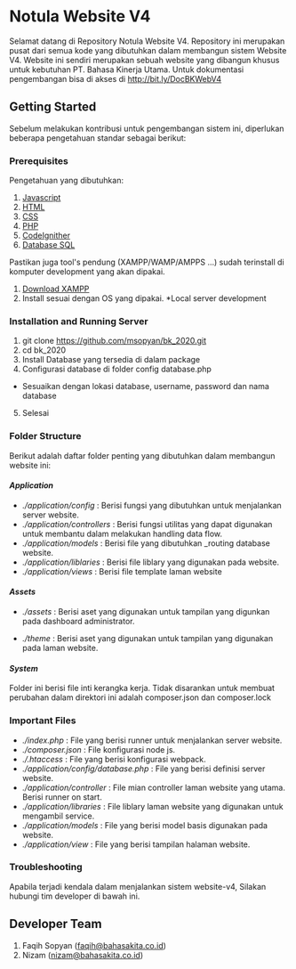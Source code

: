 # Notula Website V4

Selamat datang di Repository Notula Website V4.  Repository ini merupakan pusat dari semua kode yang dibutuhkan dalam membangun sistem Website V4. Website ini sendiri merupakan sebuah website yang dibangun khusus untuk kebutuhan PT. Bahasa Kinerja Utama.  Untuk dokumentasi pengembangan bisa di akses di http://bit.ly/DocBKWebV4
## Getting Started

Sebelum melakukan kontribusi untuk pengembangan sistem ini, diperlukan beberapa pengetahuan standar sebagai berikut: 

### Prerequisites
Pengetahuan yang dibutuhkan: 

1. [Javascript](https://javascript.info)
2. [HTML](https://www.w3schools.com/html/html_intro.asp)
3. [CSS](https://www.w3schools.com/css/)
4. [PHP](https://www.php.net/)
5. [CodeIgnither](https://codeigniter.com/)
6. [Database SQL](https://mariadb.org/)

Pastikan juga tool's pendung (XAMPP/WAMP/AMPPS ...) sudah terinstall di komputer development yang akan dipakai.

1. [Download XAMPP](https://www.apachefriends.org/index.html)
2. Install sesuai dengan OS yang dipakai.
*Local server development

### Installation and Running Server
1. git clone https://github.com/msopyan/bk_2020.git
2. cd bk_2020
3. Install Database yang tersedia di dalam package
4. Configurasi database di folder config database.php
* Sesuaikan dengan lokasi database, username, password dan nama database
5. Selesai

### Folder Structure

Berikut adalah daftar folder penting yang dibutuhkan dalam membangun website ini: 

#### *Application*
- _./application/config_ : Berisi fungsi yang dibutuhkan untuk menjalankan server website.
- _./application/controllers_ : Berisi fungsi utilitas yang dapat digunakan untuk membantu dalam melakukan handling data flow. 
- _./application/models_ : Berisi file yang dibutuhkan _routing database website.
- _./application/liblaries_ : Berisi file liblary yang digunakan pada website.
- _./application/views_ : Berisi file template laman website

#### *Assets*
- _./assets_ : Berisi aset yang digunakan untuk tampilan yang digunkan pada dashboard administrator.

- _./theme_ : Berisi aset yang digunakan untuk tampilan yang digunakan pada laman website.

#### *System*
Folder ini berisi file inti kerangka kerja. Tidak disarankan untuk membuat perubahan dalam direktori ini adalah composer.json dan composer.lock

### Important Files
- _./index.php_ : File yang berisi runner untuk menjalankan server website.
- _./composer.json_ : File konfigurasi node js.
- _./.htaccess_ : File yang berisi konfigurasi webpack.
- _./application/config/database.php_ : File yang berisi definisi server website. 
- _./application/controller_ : File mian controller laman website yang utama. Berisi runner on start.
- _./application/libraries_ : File liblary laman website yang digunakan untuk mengambil service.
- _./application/models_ : File yang berisi model basis digunakan pada website. 
- _./application/view_ : File yang berisi tampilan halaman website.
 
### Troubleshooting

Apabila terjadi kendala dalam menjalankan sistem website-v4, Silakan hubungi tim developer di bawah ini. 

## Developer Team

1. Faqih Sopyan (faqih@bahasakita.co.id)
2. Nizam (nizam@bahasakita.co.id)

